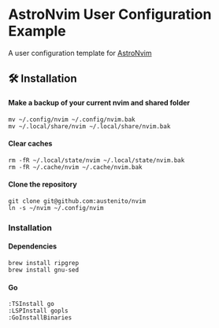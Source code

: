 # AstroNvim User Configuration Example

A user configuration template for [AstroNvim](https://github.com/AstroNvim/AstroNvim)

## 🛠️ Installation

#### Make a backup of your current nvim and shared folder

```shell
mv ~/.config/nvim ~/.config/nvim.bak
mv ~/.local/share/nvim ~/.local/share/nvim.bak
```

#### Clear caches

```
rm -fR ~/.local/state/nvim ~/.local/state/nvim.bak
rm -fR ~/.cache/nvim ~/.cache/nvim.bak
```

#### Clone the repository

```shell
git clone git@github.com:austenito/nvim
ln -s ~/nvim ~/.config/nvim
```

### Installation

#### Dependencies

```
brew install ripgrep
brew install gnu-sed
```

#### Go

```
:TSInstall go
:LSPInstall gopls
:GoInstallBinaries
```
